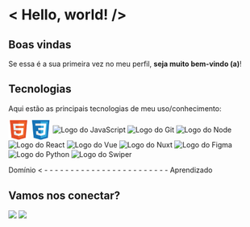 # < Hello, world! />

## Boas vindas

Se essa é a sua primeira vez no meu perfil, **seja muito bem-vindo (a)**!

## Tecnologias

Aqui estão as principais tecnologias de meu uso/conhecimento:

<div style="display: inline_block">
  <img align="center" alt="Logo do HTML5" height="40" width="40" src="https://raw.githubusercontent.com/devicons/devicon/master/icons/html5/html5-original.svg">
  <img align="center" alt="Logo do CSS3" height="40" width="40" src="https://raw.githubusercontent.com/devicons/devicon/master/icons/css3/css3-original.svg">
  <img align="center" alt="Logo do JavaScript" height="40" width="40" src="https://img.icons8.com/?size=100&id=108784&format=png&color=000000">
  <img align="center" alt="Logo do Git" height="40" width="40" src="https://img.icons8.com/?size=100&id=20906&format=png&color=000000">
  <img align="center" alt="Logo do Node" height="40" width="40" src="https://img.icons8.com/?size=100&id=hsPbhkOH4FMe&format=png&color=000000">
  <img align="center" alt="Logo do React" height="40" width="40" src="https://cdn.iconscout.com/icon/free/png-512/free-react-logo-icon-download-in-svg-png-gif-file-formats--technology-social-media-vol-5-pack-logos-icons-2945110.png?f=webp&w=256">
  <img align="center" alt="Logo do Vue" height="40" width="40" src="https://img.icons8.com/?size=100&id=rY6agKizO9eb&format=png&color=000000">
  <img align="center" alt="Logo do Nuxt" height="40" width="40" src="https://nuxt.com/assets/design-kit/icon-green.svg">
  <img align="center" alt="Logo do Figma" height="40" width="40" src="https://img.icons8.com/?size=100&id=zfHRZ6i1Wg0U&format=png&color=000000">
  <img align="center" alt="Logo do Python" height="40" width="40" src="https://img.icons8.com/?size=100&id=l75OEUJkPAk4&format=png&color=000000">
  <img align="center" alt="Logo do Swiper" height="40" width="40" src="https://cms-assets.tutsplus.com/uploads/users/780/posts/39427/image-upload/68747470733a2f2f6769746875622e7375726d6f6e2e6d652f696d616765732f636f6d6d6f6e2f7377697065722d6c6f676f2e737667.svg">
</div>

Domínio < - - - - - - - - - - - - - - - - - - - - - - - - Aprendizado
 
## Vamos nos conectar?
 
<div> 
  <a href="https://www.linkedin.com/in/abraaoreis/" target="_blank"><img src="https://img.shields.io/badge/-LinkedIn-%230077B5?style=for-the-badge&logo=linkedin&logoColor=white" target="_blank"></a>
  <a href="mailto:abraaoreispersonal@gmail.com"><img src="https://img.shields.io/badge/-Gmail-%23333?style=for-the-badge&logo=gmail&logoColor=white" target="_blank"></a>
</div>
